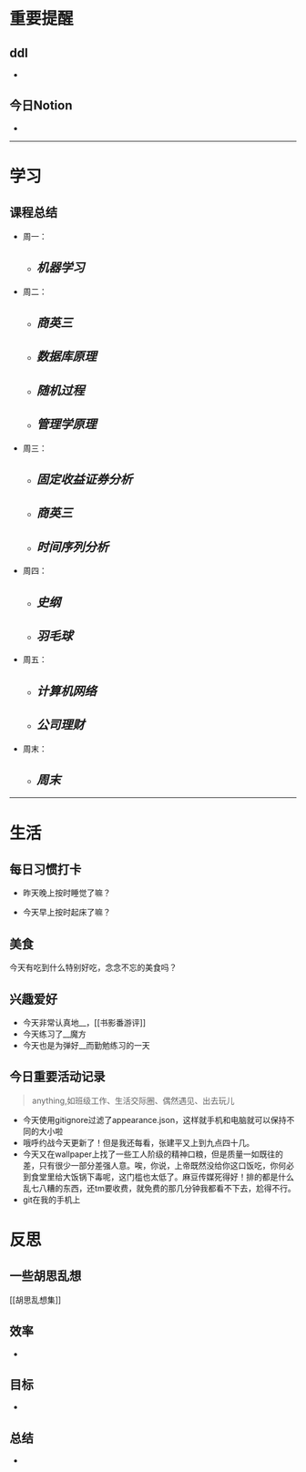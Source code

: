 # 重要提醒
## ddl
- 
## 今日Notion
- 
---
# 学习
## 课程总结
- 周一：
	- ***机器学习***
		- 
- 周二：
	- ***商英三***
		- 
	- ***数据库原理***
		- 
	- ***随机过程***
		- 
	- ***管理学原理***
		- 
- 周三：
	- ***固定收益证券分析***
		- 
	- ***商英三***
		- 
	- ***时间序列分析***
		- 
- 周四：
	- ***史纲***
		- 
	- ***羽毛球***
		- 
- 周五：
	- ***计算机网络***
		- 
	- ***公司理财***
		- 
- 周末：
	- ***周末***
		- 
---
# 生活
## 每日习惯打卡
- 昨天晚上按时睡觉了嘛？
>
- 今天早上按时起床了嘛？
>
## 美食
今天有吃到什么特别好吃，念念不忘的美食吗？
## 兴趣爱好
- 今天非常认真地__，[[书影番游评]]
- 今天练习了__魔方
- 今天也是为弹好__而勤勉练习的一天
## 今日重要活动记录
>anything,如班级工作、生活交际圈、偶然遇见、出去玩儿
- 今天使用gitignore过滤了appearance.json，这样就手机和电脑就可以保持不同的大小啦
- 哦呼约战今天更新了！但是我还每看，张建平又上到九点四十几。
- 今天又在wallpaper上找了一些工人阶级的精神口粮，但是质量一如既往的差，只有很少一部分差强人意。唉，你说，上帝既然没给你这口饭吃，你何必到食堂里给大饭锅下毒呢，这门槛也太低了。麻豆传媒死得好！排的都是什么乱七八糟的东西，还tm要收费，就免费的那几分钟我都看不下去，尬得不行。
- git在我的手机上
# 反思
## 一些胡思乱想
[[胡思乱想集]]
## 效率
- 
## 目标
- 
## 总结
- 